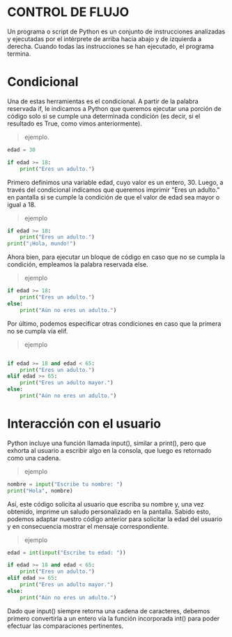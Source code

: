 # CONTROL DE FLUJO
Un programa o script de Python es un conjunto de instrucciones analizadas y ejecutadas por el intérprete de arriba hacia abajo y de izquierda a derecha. Cuando todas las instrucciones se han ejecutado, el programa termina.
# Condicional
Una de estas herramientas es el condicional. A partir de la palabra reservada if, le indicamos a Python que queremos ejecutar una porción de código solo si se cumple una determinada condición (es decir, si el resultado es True, como vimos anteriormente).
> ejemplo.
```python
edad = 30

if edad >= 18:
    print("Eres un adulto.")
```
Primero definimos una variable edad, cuyo valor es un entero, 30. Luego, a través del condicional indicamos que queremos imprimir "Eres un adulto." en pantalla si se cumple la condición de que el valor de edad sea mayor o igual a 18.
>ejemplo
```python
if edad >= 18:
    print("Eres un adulto.")
print("¡Hola, mundo!")
```
Ahora bien, para ejecutar un bloque de código en caso que no se cumpla la condición, empleamos la palabra reservada else.
>ejemplo

```python
if edad >= 18:
    print("Eres un adulto.")
else:
    print("Aún no eres un adulto.")
```    
Por último, podemos especificar otras condiciones en caso que la primera no se cumpla vía elif.
>ejemplo
```python

if edad >= 18 and edad < 65:
    print("Eres un adulto.")
elif edad >= 65:
    print("Eres un adulto mayor.")
else:
    print("Aún no eres un adulto.")
```    
# Interacción con el usuario
Python incluye una función llamada input(), similar a print(), pero que exhorta al usuario a escribir algo en la consola, que luego es retornado como una cadena.
>ejemplo
```python
nombre = input("Escribe tu nombre: ")
print("Hola", nombre)
```
Así, este código solicita al usuario que escriba su nombre y, una vez obtenido, imprime un saludo personalizado en la pantalla. Sabido esto, podemos adaptar nuestro código anterior para solicitar la edad del usuario y en consecuencia mostrar el mensaje correspondiente.
>ejemplo
```python
edad = int(input("Escribe tu edad: "))

if edad >= 18 and edad < 65:
    print("Eres un adulto.")
elif edad >= 65:
    print("Eres un adulto mayor.")
else:
    print("Aún no eres un adulto.")
```
Dado que input() siempre retorna una cadena de caracteres, debemos primero convertirla a un entero vía la función incorporada int() para poder efectuar las comparaciones pertinentes.